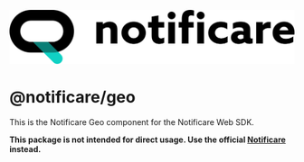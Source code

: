 [<img src="https://raw.githubusercontent.com/notificare/notificare-sdk-web/main/.assets/logo.png"/>](https://notificare.com)

# @notificare/geo

This is the Notificare Geo component for the Notificare Web SDK.

**This package is not intended for direct usage. Use the official [Notificare](https://www.npmjs.com/package/notificare) instead.**
